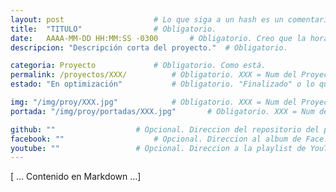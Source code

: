 ```yaml
---
layout: post					# Lo que siga a un hash es un comentario
title:  "TITULO"				# Obligatorio.
date:   AAAA-MM-DD HH:MM:SS -0300		# Obligatorio. Creo que la hora y zona no, pero bue...
descripcion: "Descripción corta del proyecto."	# Obligatorio.

categoria: Proyecto				# Obligatorio. Como está.
permalink: /proyectos/XXX/			# Obligatorio. XXX = Num del Proyecto
estado: "En optimización"			# Obligatorio. "Finalizado" o lo que quieran. 

img: "/img/proy/XXX.jpg"			# Obligatorio. XXX = Num del Proyecto
portada: "/img/proy/portadas/XXX.jpg"		# Obligatorio. XXX = Num del Proyecto

github: ""					# Opcional. Direccion del repositorio del proyecto.
facebook: ""					# Opcional. Direccion al album de Face.
youtube: ""					# Opcional. Direccion a la playlist de YouTube.
---
```


[ ... Contenido en Markdown ...]

